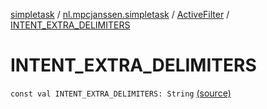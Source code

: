 [simpletask](../../index.md) / [nl.mpcjanssen.simpletask](../index.md) / [ActiveFilter](index.md) / [INTENT_EXTRA_DELIMITERS](.)

# INTENT_EXTRA_DELIMITERS

`const val INTENT_EXTRA_DELIMITERS: String` [(source)](https://github.com/mpcjanssen/simpletask-android/blob/master/src/main/java/nl/mpcjanssen/simpletask/ActiveFilter.kt#L347)